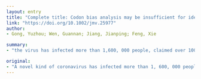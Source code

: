 ```yaml
---
layout: entry
title: "Complete title: Codon bias analysis may be insufficient for identifying host(s) of a novel virus"
link: "https://doi.org/10.1002/jmv.25977"
author:
- Gong, Yuzhou; Wen, Guannan; Jiang, Jianping; Feng, Xie

summary:
- "the virus has infected more than 1,600, 000 people, claimed over 100, 000 lives. It has spread to 212 countries and territories since December 2019. The virus has been named SARS-CoV-2 (provisionally termed 2019-nCoV before(2) ). The pneumonia caused by it is COVID-19. Scientists are trying to identify the animals harboring the virus. This article is protected by copyright. All rights reserved."

original:
- "A novel kind of coronavirus has infected more than 1, 600, 000 people, claimed over 100, 000 lives, and spread to 212 countries and territories since December 2019.(1) The virus has been named SARS-CoV-2 (provisionally termed 2019-nCoV before(2) ), and the pneumonia caused by it is COVID-19. Though many scientists and researchers are trying to identify the animals harboring SARS-CoV-2, the intermediate host remains under the veil. This article is protected by copyright. All rights reserved."
---
```


